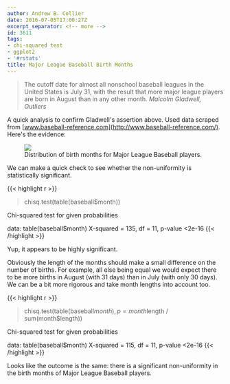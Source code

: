 ```yaml
---
author: Andrew B. Collier
date: 2016-07-05T17:00:27Z
excerpt_separator: <!-- more -->
id: 3611
tags:
- chi-squared test
- ggplot2
- '#rstats'
title: Major League Baseball Birth Months
---
```


<!--more-->

<blockquote>
The cutoff date for almost all nonschool baseball leagues in the United States is July 31, with the result that more major league players are born in August than in any other month.
<cite>Malcolm Gladwell, <em>Outliers</em></cite>
</blockquote>

A quick analysis to confirm Gladwell's assertion above. Used data scraped from [www.baseball-reference.com](http://www.baseball-reference.com/). Here's the evidence:

<figure>
  <img src="/img/2016/07/baseball-birthdays.png">
  <figcaption class="wp-caption-text">Distribution of birth months for Major League Baseball players.</figcaption>
</figure>

We can make a quick check to see whether the non-uniformity is statistically significant.

{{< highlight r >}}
> chisq.test(table(baseball$month))

  Chi-squared test for given probabilities

data:  table(baseball$month)
X-squared = 135, df = 11, p-value <2e-16
{{< /highlight >}}

Yup, it appears to be highly significant.

Obviously the length of the months should make a small difference on the number of births. For example, all else being equal we would expect there to be more births in August (with 31 days) than in July (with only 30 days). We can be a bit more rigorous and take month lengths into account too.

{{< highlight r >}}
> chisq.test(table(baseball$month), p = month$length / sum(month$length))

  Chi-squared test for given probabilities

data:  table(baseball$month)
X-squared = 115, df = 11, p-value <2e-16
{{< /highlight >}}

Looks like the outcome is the same: there is a significant non-uniformity in the birth months of Major League Baseball players.
